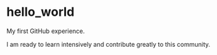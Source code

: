 # hello_world
My first GitHub experience.

I am ready to learn intensively and contribute greatly
to this community.
